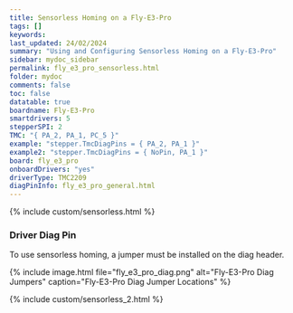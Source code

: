 ```yaml
---
title: Sensorless Homing on a Fly-E3-Pro
tags: []
keywords: 
last_updated: 24/02/2024
summary: "Using and Configuring Sensorless Homing on a Fly-E3-Pro"
sidebar: mydoc_sidebar
permalink: fly_e3_pro_sensorless.html
folder: mydoc
comments: false
toc: false
datatable: true
boardname: Fly-E3-Pro
smartdrivers: 5
stepperSPI: 2
TMC: "{ PA_2, PA_1, PC_5 }"
example: "stepper.TmcDiagPins = { PA_2, PA_1 }"
example2: "stepper.TmcDiagPins = { NoPin, PA_1 }"
board: fly_e3_pro
onboardDrivers: "yes"
driverType: TMC2209
diagPinInfo: fly_e3_pro_general.html
---
```


{% include custom/sensorless.html %}

### Driver Diag Pin

To use sensorless homing, a jumper must be installed on the diag header.

{% include image.html file="fly_e3_pro_diag.png" alt="Fly-E3-Pro Diag Jumpers" caption="Fly-E3-Pro Diag Jumper Locations" %}

{% include custom/sensorless_2.html %}
